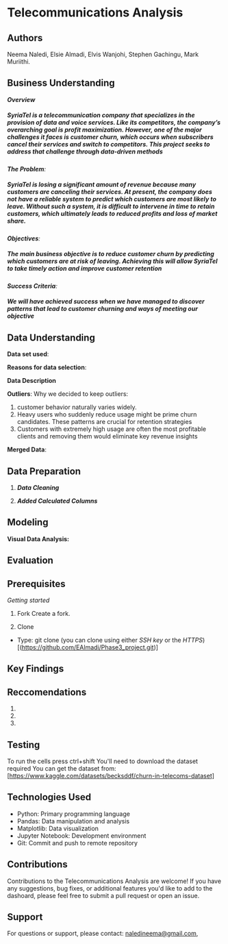 # Telecommunications Analysis

## Authors
Neema Naledi,
Elsie Almadi,
Elvis Wanjohi,
Stephen Gachingu,
Mark Muriithi.

## Business Understanding
*__Overview__*
##### SyriaTel is a telecommunication company that specializes in the provision of data and voice services. Like its competitors, the company’s overarching goal is profit maximization. However, one of the major challenges it faces is customer churn, which occurs when subscribers cancel their services and switch to competitors. This project seeks to address that challenge through data-driven methods

*__The Problem__:* 
##### SyriaTel is losing a significant amount of revenue because many customers are canceling their services. At present, the company does not have a reliable system to predict which customers are most likely to leave. Without such a system, it is difficult to intervene in time to retain customers, which ultimately leads to reduced profits and loss of market share.
*__Objectives__:* 
##### The main business objective is to reduce customer churn by predicting which customers are at risk of leaving. Achieving this will allow SyriaTel to take timely action and improve customer retention
*__Success Criteria__:* 
##### We will have achieved success when we have managed to discover patterns that lead to customer churning and ways of meeting our objective
## Data Understanding
**Data set used**:

**Reasons for data selection**:


**Data Description**


**Outliers**: 
Why we decided to keep outliers:

1. customer behavior naturally varies widely.
2. Heavy users who suddenly reduce usage might be prime churn candidates. These patterns are crucial for retention strategies
3. Customers with extremely high usage are often the most profitable clients and removing them would eliminate key revenue insights

**Merged Data**:


## Data Preparation
1. __*Data Cleaning*__


2. __*Added Calculated Columns*__


## Modeling
__Visual Data Analysis:__


## Evaluation


## Prerequisites
*Getting started*
1. Fork 
Create a fork.

2. Clone 

- Type: git clone
(you can clone using either *SSH key*  or the *HTTPS*)
[(https://github.com/EAlmadi/Phase3_project.git)]

## Key Findings


## Reccomendations 
1. 
2. 
3. 

## Testing
To run the cells press ctrl+shift
You'll need to download the dataset required 
You can get the dataset from:
[https://www.kaggle.com/datasets/becksddf/churn-in-telecoms-dataset]

## Technologies Used
- Python: Primary programming language
- Pandas: Data manipulation and analysis
- Matplotlib: Data visualization
- Jupyter Notebook: Development environment
- Git: Commit and push to remote repository

## Contributions
Contributions to the Telecommunications Analysis are welcome! If you have any suggestions, bug fixes, or additional features you'd like to add to the dashoard, please feel free to submit a pull request or open an issue.

## Support
For questions or support, please contact:
naledineema@gmail.com,



